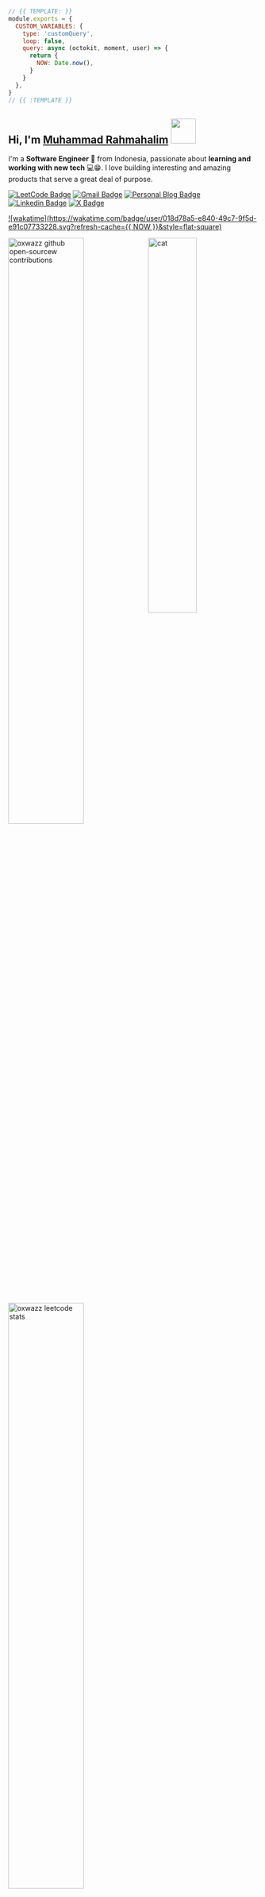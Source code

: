 ```js
// {{ TEMPLATE: }}
module.exports = {
  CUSTOM_VARIABLES: {
    type: 'customQuery',
    loop: false,
    query: async (octokit, moment, user) => {
      return {
        NOW: Date.now(),
      }
    }
  },
}
// {{ :TEMPLATE }}
```

## Hi, I'm [Muhammad Rahmahalim](https://github.com/oxwazz "Helloooo Halim is here 😸😸") <img src="https://media.giphy.com/media/VgCDAzcKvsR6OM0uWg/giphy.gif" width="50">

I'm a **Software Engineer** 🚀 from Indonesia, passionate about **learning and working with new tech** 💻😁. I love building interesting and amazing products that serve a great deal of purpose.

[![LeetCode Badge](https://img.shields.io/badge/-LeetCode-e59013?style=flat-square&logo=LeetCode&logoColor=white)](https://leetcode.com/u/oxwazz/ "Halim's LeetCode")
[![Gmail Badge](https://img.shields.io/badge/-Gmail-d14836?style=flat-square&logo=Gmail&logoColor=white)](mailto:muhammad.rahmahalim@gmail.com "Halim's Gmail")
[![Personal Blog Badge](https://img.shields.io/badge/Personal%20Blog-32a852?style=flat-square&logo=astro&logoColor=white)](https://oxwazz.com/ "Halim's Personal Blog")
[![Linkedin Badge](https://img.shields.io/badge/-LinkedIn-blue?style=flat-square&logo=Linkedin&logoColor=white)](https://www.linkedin.com/in/oxwazz/ "Halim's Linkedin")
[![X Badge](https://img.shields.io/badge/Twitter-000000?style=flat-square&logo=x&logoColor=white)](https://x.com/oxwazz "Halim's X")

[![wakatime](https://wakatime.com/badge/user/018d78a5-e840-49c7-9f5d-e91c07733228.svg?refresh-cache={{ NOW }}&style=flat-square)](https://wakatime.com/@018d78a5-e840-49c7-9f5d-e91c07733228)
<br>

<a href="#">
  <img alt="cat" align="right" src="https://media.giphy.com/media/VbnUQpnihPSIgIXuZv/giphy-downsized.gif" width="44%" />
</a>

<a href="#">
  <picture>
    <source media="(prefers-color-scheme: dark)" srcset="https://github-contributions-widget.oxwazz.com/oxwazz?refresh-cache={{ NOW }}">
    <source media="(prefers-color-scheme: light)" srcset="https://github-contributions-widget.oxwazz.com/oxwazz?refresh-cache={{ NOW }}">
    <img alt="oxwazz github open-sourcew contributions" src="https://github-contributions-widget.oxwazz.com/oxwazz?refresh-cache={{ NOW }}"  width="55%">
  </picture>
</a>

[//]: # (<sup>_generated with [oxwazz/github_contributions_widget]&#40;https://github.com/oxwazz/github_contributions_widget&#41;_</sup>)

<a href="#">
  <img alt="oxwazz leetcode stats" src="https://leetcard.jacoblin.cool/oxwazz?refresh-cache={{ NOW }}&theme=light&font=Roboto" width="55%" />
</a>









